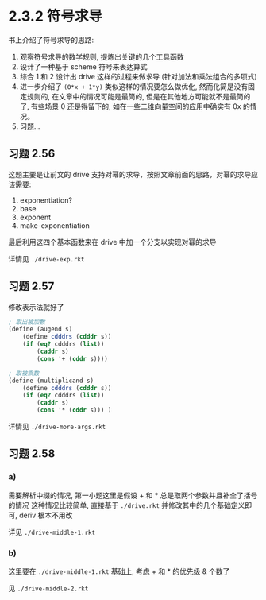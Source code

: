
# 2.3.2 符号求导

书上介绍了符号求导的思路:

1. 观察符号求导的数学规则, 提炼出关键的几个工具函数
2. 设计了一种基于 scheme 符号来表达算式
3. 综合 1 和 2 设计出 drive 这样的过程来做求导 (针对加法和乘法组合的多项式)
4. 进一步介绍了 `(0*x + 1*y)` 类似这样的情况要怎么做优化, 然而化简是没有固定规则的, 在文章中的情况可能是最简的, 但是在其他地方可能就不是最简的了, 有些场景 0 还是得留下的, 如在一些二维向量空间的应用中确实有 0x 的情况。
5. 习题...


## 习题 2.56

这题主要是让前文的 drive 支持对幂的求导，按照文章前面的思路，对幂的求导应该需要:

1. exponentiation?
2. base
3. exponent
4. make-exponentiation

最后利用这四个基本函数来在 drive 中加一个分支以实现对幂的求导

详情见 `./drive-exp.rkt`


## 习题 2.57

修改表示法就好了

``` scheme
; 取出被加數
(define (augend s)
    (define cdddrs (cdddr s))
    (if (eq? cdddrs (list))
        (caddr s)
        (cons '+ (cddr s))))

; 取被乘数
(define (multiplicand s)
    (define cdddrs (cdddr s))
    (if (eq? cdddrs (list))
        (caddr s)
        (cons '* (cddr s))) )
```

详情见 `./drive-more-args.rkt`

## 习题 2.58

### a)

需要解析中缀的情况, 第一小题这里是假设 + 和 * 总是取两个参数并且补全了括号的情况
这种情况比较简单, 直接基于 `./drive.rkt` 并修改其中的几个基础定义即可, deriv 根本不用改

详见 `./drive-middle-1.rkt`

### b)

这里要在 `./drive-middle-1.rkt` 基础上, 考虑 + 和 * 的优先级 & 个数了

见 `./drive-middle-2.rkt`
